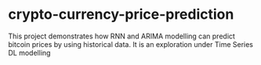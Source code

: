 # crypto-currency-price-prediction
This project demonstrates how RNN and ARIMA modelling can predict bitcoin prices by using historical data. It is an exploration under Time Series DL modelling
